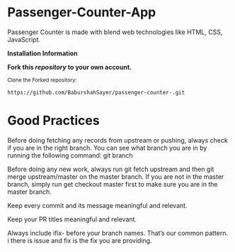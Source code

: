 # Passenger-Counter-App
Passenger Counter is made with blend web technologies like HTML, CSS, JavaScript.

**Installation Information**

**Fork this _repository_ to your own account.**

<sub>Clone the Forked repository:</sub>

```
https://github.com/BaburshahSayer/passenger-counter-.git
```

# Good Practices

Before doing fetching any records from upstream or pushing, always check if you are in the right branch. You can see what branch you are in by running the following command: git branch

Before doing any new work, always run git fetch upstream and then git merge upstream/master on the master branch. If you are not in the master branch, simply run get checkout master first to make sure you are in the master branch.

Keep every commit and its message meaningful and relevant.

Keep your PR titles meaningful and relevant.

Always include ifix- before your branch names. That’s our common pattern. i there is issue and fix is the fix you are providing.

